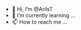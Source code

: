 - 👋 Hi, I’m @ArilsT
- 🌱 I’m currently learning ...
- 📫 How to reach me ...

<!---
ArilsT/ArilsT is a ✨ special ✨ repository because its `README.md` (this file) appears on your GitHub profile.
You can click the Preview link to take a look at your changes.
--->
